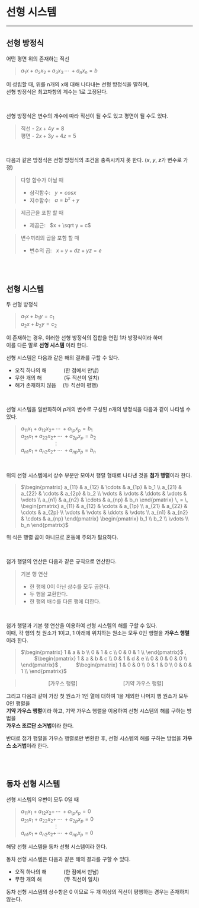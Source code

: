 # **선형 시스템**

---  

## **선형 방정식**  
어떤 평면 위의 존재하는 직선 
> $a_1x + a_2x_2 + a_3x_3 \, \cdots \, + a_nx_n = b$

이 성립할 때, 위를 n개의 x에 대해 나타내는 선형 방정식을 말하며,  
선형 방정식은 최고차항의 계수는 1로 고정된다.

<br>

선형 방정식은 변수의 개수에 따라 직선이 될 수도 있고 평면이 될 수도 있다.

> 직선 - $2x + 4y = 8$  
> 평면 - $2x + 3y + 4z = 5$

<br>

다음과 같은 방정식은 선형 방정식의 조건을 충족시키지 못 한다. ($x$, $y$, $z$가 변수로 가정)
> 다항 함수가 아닐 때
> - 삼각함수: &nbsp; $y = cosx$
> - 지수함수: &nbsp; $a = b^x + y$

> 제곱근을 포함 할 때
> - 제곱근: &nbsp; $x + \sqrt y = c$

> 변수끼리의 곱을 포함 할 때
> - 변수의 곱: &nbsp; $x + y + dz + yz = e$

<br><br>

## **선형 시스템**

두 선형 방정식
> $a_1x + b_1y = c_1$  
> $a_2x + b_2y = c_2$

이 존재하는 경우, 이러한 선형 방정식의 집합을 연립 1차 방정식이라 하며  
이를 다른 말로 **선형 시스템** 이라 한다.

선형 시스템은 다음과 같은 해의 결과를 구할 수 있다.
- 오직 하나의 해 &emsp;&emsp;&emsp;(한 점에서 만남)
- 무한 개의 해 &emsp;&emsp;&emsp;&emsp;(두 직선이 일치)
- 해가 존재하지 않음 &emsp;(두 직선이 평행)

<br>

선형 시스템을 일반화하여 $p$개의 변수로 구성된 $n$개의 방정식을 다음과 같이 나타낼 수 있다.
> $a_{11}x_1 + a_{12}x_2 + \, \cdots \, + a_{1p}x_p = b_1$  
> $a_{21}x_1 + a_{22}x_2 + \, \cdots \, + a_{2p}x_p = b_2$  
> &emsp;&emsp;&emsp;&emsp;&emsp;&emsp; $\vdots$  
> $a_{n1}x_1 + a_{n2}x_2 + \, \cdots \, + a_{np}x_p = b_n$

<br>

위의 선형 시스템에서 상수 부분만 모아서 행렬 형태로 나타낸 것을 **첨가 행렬**이라 한다.  
> $\begin{pmatrix} a_{11} & a_{12} & \cdots & a_{1p} & b_1 \\
                    a_{21} & a_{22} & \cdots & a_{2p} & b_2 \\
                    \vdots & \vdots & \ddots & \vdots & \vdots \\
                    a_{n1} & a_{n2} & \cdots & a_{np} & b_n
    \end{pmatrix}
    \, =  \,
    \begin{pmatrix} a_{11} & a_{12} & \cdots & a_{1p} \\
                    a_{21} & a_{22} & \cdots & a_{2p} \\
                    \vdots & \vdots & \ddots & \vdots \\
                    a_{n1} & a_{n2} & \cdots & a_{np}
    \end{pmatrix}
    \begin{pmatrix} b_1 \\ b_2 \\ \vdots \\ b_n \end{pmatrix}$

위 식은 행렬 곱이 아니므로 혼동에 주의가 필요하다.

<br>

첨가 행렬의 연산은 다음과 같은 규칙으로 연산한다.  

> 기본 행 연산
> - 한 행에 0이 아닌 상수를 모두 곱한다.
> - 두 행을 교환한다.
> - 한 행의 배수를 다른 행에 더한다.

<br>

첨가 행렬과 기본 행 연산을 이용하여 선형 시스템의 해를 구할 수 있다.  
이때, 각 행의 첫 원소가 1이고, 1 아래에 위치하는 원소는 모두 0인 행렬을 **가우스 행렬**이라 한다.
> $\begin{pmatrix}
    1 & a & b \\
    0 & 1 & c \\
    0 & 0 & 1 \\
    \end{pmatrix}$
  , &emsp; &emsp;
  $\begin{pmatrix}
    1 & a & b & c \\
    0 & 1 & d & e \\
    0 & 0 & 0 & 0 \\
    \end{pmatrix}$
  , &emsp; &emsp;
  $\begin{pmatrix}
    1 & 0 & 0 \\
    0 & 1 & 0 \\
    0 & 0 & 1 \\
    \end{pmatrix}$

> &emsp;&emsp;&emsp;&emsp;&emsp; [가우스 행렬]
> &emsp;&emsp;&emsp;&emsp;&emsp;&emsp;&emsp;&emsp;&nbsp; [기약 가우스 행렬]

그리고 다음과 같이 가장 첫 원소가 1인 열에 대하여 1을 제외한 나머지 행 원소가 모두 0인 행렬을  
**기약 가우스 행렬**이라 하고, 기약 가우스 행렬을 이용하여 선형 시스템의 해를 구하는 방법을  
**가우스 조르단 소거법**이라 한다.

반대로 첨가 행렬을 가우스 행렬로만 변환한 후, 선형 시스템의 해를 구하는 방법을
**가우스 소거법**이라 한다.

<br><br>

## **동차 선형 시스템**

선형 시스템의 우변이 모두 0일 때
> $a_{11}x_1 + a_{12}x_2 + \, \cdots \, + a_{1p}x_p = 0$  
> $a_{21}x_1 + a_{22}x_2 + \, \cdots \, + a_{2p}x_p = 0$  
> &emsp;&emsp;&emsp;&emsp;&emsp;&emsp; $\vdots$  
> $a_{n1}x_1 + a_{n2}x_2 + \, \cdots \, + a_{np}x_p = 0$

해당 선형 시스템을 동차 선형 시스템이라 한다.

동차 선형 시스템은 다음과 같은 해의 결과를 구할 수 있다.
- 오직 하나의 해 &emsp;&emsp;&emsp;(한 점에서 만남)
- 무한 개의 해 &emsp;&emsp;&emsp;&emsp;(두 직선이 일치)

동차 선형 시스템의 상수항은 0 이므로 두 개 이상의 직선이 평행하는 경우는 존재하지 않는다.